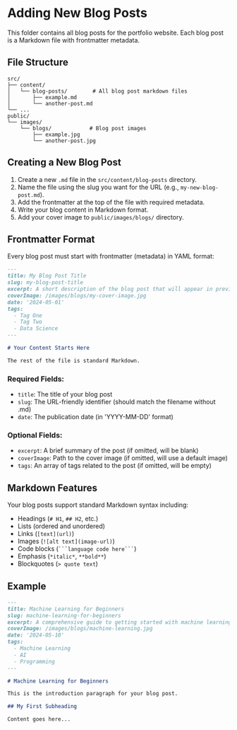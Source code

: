 # Adding New Blog Posts

This folder contains all blog posts for the portfolio website. Each blog post is a Markdown file with frontmatter metadata.

## File Structure

```
src/
├── content/
│   └── blog-posts/        # All blog post markdown files
│       ├── example.md
│       └── another-post.md
└── ...
public/
└── images/
    └── blogs/            # Blog post images
        ├── example.jpg
        └── another-post.jpg
```

## Creating a New Blog Post

1. Create a new `.md` file in the `src/content/blog-posts` directory.
2. Name the file using the slug you want for the URL (e.g., `my-new-blog-post.md`).
3. Add the frontmatter at the top of the file with required metadata.
4. Write your blog content in Markdown format.
5. Add your cover image to `public/images/blogs/` directory.

## Frontmatter Format

Every blog post must start with frontmatter (metadata) in YAML format:

```markdown
---
title: My Blog Post Title
slug: my-blog-post-title
excerpt: A short description of the blog post that will appear in previews.
coverImage: /images/blogs/my-cover-image.jpg
date: '2024-05-01'
tags:
  - Tag One
  - Tag Two
  - Data Science
---

# Your Content Starts Here

The rest of the file is standard Markdown.
```

### Required Fields:

- `title`: The title of your blog post
- `slug`: The URL-friendly identifier (should match the filename without .md)
- `date`: The publication date (in 'YYYY-MM-DD' format)

### Optional Fields:

- `excerpt`: A brief summary of the post (if omitted, will be blank)
- `coverImage`: Path to the cover image (if omitted, will use a default image)
- `tags`: An array of tags related to the post (if omitted, will be empty)

## Markdown Features

Your blog posts support standard Markdown syntax including:

- Headings (`# H1`, `## H2`, etc.)
- Lists (ordered and unordered)
- Links (`[text](url)`)
- Images (`![alt text](image-url)`)
- Code blocks (` ```language code here``` `)
- Emphasis (`*italic*`, `**bold**`)
- Blockquotes (`> quote text`)

## Example

```markdown
---
title: Machine Learning for Beginners
slug: machine-learning-for-beginners
excerpt: A comprehensive guide to getting started with machine learning concepts.
coverImage: /images/blogs/machine-learning.jpg
date: '2024-05-10'
tags:
  - Machine Learning
  - AI
  - Programming
---

# Machine Learning for Beginners

This is the introduction paragraph for your blog post.

## My First Subheading

Content goes here...
``` 